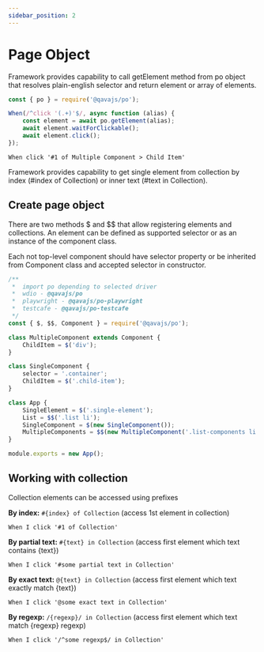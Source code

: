 ```yaml
---
sidebar_position: 2
---
```


# Page Object
Framework provides capability to call getElement method from po object that resolves plain-english selector and return element or array of elements.
```javascript
const { po } = require('@qavajs/po');

When(/^click '(.+)'$/, async function (alias) {
    const element = await po.getElement(alias);
    await element.waitForClickable();
    await element.click();
});
```

```gherkin
When click '#1 of Multiple Component > Child Item'
```

Framework provides capability to get single element from collection by index (#index of Collection) or inner text (#text in Collection).

## Create page object

There are two methods $ and $$ that allow registering elements and collections.
An element can be defined as supported selector or as an instance of the component class.

Each not top-level component should have selector property or be inherited from Component class and accepted selector in constructor.
```javascript
/**
 *  import po depending to selected driver
 *  wdio - @qavajs/po
 *  playwright - @qavajs/po-playwright
 *  testcafe - @qavajs/po-testcafe
 */
const { $, $$, Component } = require('@qavajs/po');

class MultipleComponent extends Component {
    ChildItem = $('div');
}

class SingleComponent {
    selector = '.container';
    ChildItem = $('.child-item');
}

class App {
    SingleElement = $('.single-element');
    List = $$('.list li');
    SingleComponent = $(new SingleComponent());
    MultipleComponents = $$(new MultipleComponent('.list-components li'));
}

module.exports = new App();
```

## Working with collection
Collection elements can be accessed using prefixes

**By index:** `#{index} of Collection` (access 1st element in collection)
```gherkin
When I click '#1 of Collection'
```
**By partial text:** `#{text} in Collection` (access first element which text contains {text})
```gherkin
When I click '#some partial text in Collection'
```
**By exact text:** `@{text} in Collection` (access first element which text exactly match {text})
```gherkin
When I click '@some exact text in Collection'
```

**By regexp:** `/{regexp}/ in Collection` (access first element which text match {regexp} regexp)
```gherkin
When I click '/^some regexp$/ in Collection'
```

